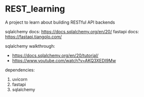 # REST_learning
A project to learn about building RESTful API backends


sqlalchemy docs: https://docs.sqlalchemy.org/en/20/
fastapi docs: https://fastapi.tiangolo.com/


sqlalchemy walkthrough: 
- https://docs.sqlalchemy.org/en/20/tutorial/
- https://www.youtube.com/watch?v=AKQ3XEDI9Mw

dependencies:
1. uvicorn
2. fastapi
3. sqlalchemy